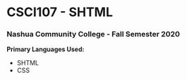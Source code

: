 # CSCI107 - SHTML

### Nashua Community College - Fall Semester 2020

**Primary Languages Used:**
- SHTML
- CSS